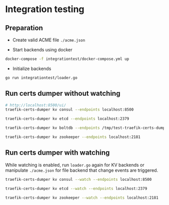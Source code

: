 # Integration testing

## Preparation

- Create valid ACME file `./acme.json`

- Start backends using docker

```bash
docker-compose -f integrationtest/docker-compose.yml up
```

- Initialize backends

```bash
go run integrationtest/loader.go
```

## Run certs dumper without watching

```bash
# http://localhost:8500/ui/
traefik-certs-dumper kv consul --endpoints localhost:8500

traefik-certs-dumper kv etcd --endpoints localhost:2379

traefik-certs-dumper kv boltdb --endpoints /tmp/test-traefik-certs-dumper.db

traefik-certs-dumper kv zookeeper --endpoints localhost:2181
```

## Run certs dumper with watching

While watching is enabled, run `loader.go` again for KV backends or manipulate `./acme.json` for file backend that change events are triggered.

```bash
traefik-certs-dumper kv consul --watch --endpoints localhost:8500

traefik-certs-dumper kv etcd --watch --endpoints localhost:2379

traefik-certs-dumper kv zookeeper --watch --endpoints localhost:2181
```

